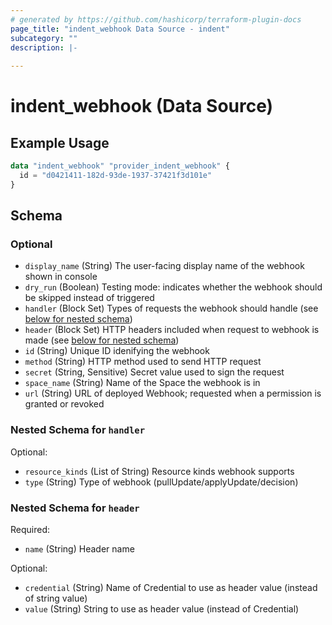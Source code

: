 ```yaml
---
# generated by https://github.com/hashicorp/terraform-plugin-docs
page_title: "indent_webhook Data Source - indent"
subcategory: ""
description: |-
  
---
```


# indent_webhook (Data Source)



## Example Usage

```terraform
data "indent_webhook" "provider_indent_webhook" {
  id = "d0421411-182d-93de-1937-37421f3d101e"
}
```

<!-- schema generated by tfplugindocs -->
## Schema

### Optional

- `display_name` (String) The user-facing display name of the webhook shown in console
- `dry_run` (Boolean) Testing mode: indicates whether the webhook should be skipped instead of triggered
- `handler` (Block Set) Types of requests the webhook should handle (see [below for nested schema](#nestedblock--handler))
- `header` (Block Set) HTTP headers included when request to webhook is made (see [below for nested schema](#nestedblock--header))
- `id` (String) Unique ID idenifying the webhook
- `method` (String) HTTP method used to send HTTP request
- `secret` (String, Sensitive) Secret value used to sign the request
- `space_name` (String) Name of the Space the webhook is in
- `url` (String) URL of deployed Webhook; requested when a permission is granted or revoked

<a id="nestedblock--handler"></a>
### Nested Schema for `handler`

Optional:

- `resource_kinds` (List of String) Resource kinds webhook supports
- `type` (String) Type of webhook (pullUpdate/applyUpdate/decision)


<a id="nestedblock--header"></a>
### Nested Schema for `header`

Required:

- `name` (String) Header name

Optional:

- `credential` (String) Name of Credential to use as header value (instead of string value)
- `value` (String) String to use as header value (instead of Credential)


